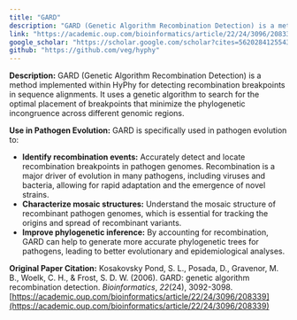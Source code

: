 ```yaml
---
title: "GARD"
description: "GARD (Genetic Algorithm Recombination Detection) is a method implemented within HyPhy for detecting recombination breakpoints in sequence alignments."
link: "https://academic.oup.com/bioinformatics/article/22/24/3096/208339"
google_scholar: "https://scholar.google.com/scholar?cites=5620284125543086785&as_sdt=5,39&sciodt=0,39&hl=en"
github: "https://github.com/veg/hyphy"
---
```

**Description:** GARD (Genetic Algorithm Recombination Detection) is a method implemented within HyPhy for detecting recombination breakpoints in sequence alignments. It uses a genetic algorithm to search for the optimal placement of breakpoints that minimize the phylogenetic incongruence across different genomic regions.

**Use in Pathogen Evolution:** GARD is specifically used in pathogen evolution to:
*   **Identify recombination events:** Accurately detect and locate recombination breakpoints in pathogen genomes. Recombination is a major driver of evolution in many pathogens, including viruses and bacteria, allowing for rapid adaptation and the emergence of novel strains.
*   **Characterize mosaic structures:** Understand the mosaic structure of recombinant pathogen genomes, which is essential for tracking the origins and spread of recombinant variants.
*   **Improve phylogenetic inference:** By accounting for recombination, GARD can help to generate more accurate phylogenetic trees for pathogens, leading to better evolutionary and epidemiological analyses.

**Original Paper Citation:** Kosakovsky Pond, S. L., Posada, D., Gravenor, M. B., Woelk, C. H., & Frost, S. D. W. (2006). GARD: genetic algorithm recombination detection. *Bioinformatics*, *22*(24), 3092-3098. [https://academic.oup.com/bioinformatics/article/22/24/3096/208339](https://academic.oup.com/bioinformatics/article/22/24/3096/208339)
